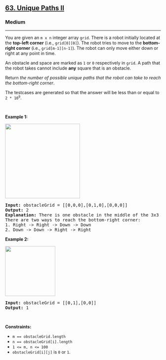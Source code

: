 <h2><a href="https://leetcode.com/problems/unique-paths-ii/">63. Unique Paths II</a></h2><h3>Medium</h3><hr><div style="user-select: auto;"><p style="user-select: auto;">You are given an <code style="user-select: auto;">m x n</code> integer array <code style="user-select: auto;">grid</code>. There is a robot initially located at the <b style="user-select: auto;">top-left corner</b> (i.e., <code style="user-select: auto;">grid[0][0]</code>). The robot tries to move to the <strong style="user-select: auto;">bottom-right corner</strong> (i.e., <code style="user-select: auto;">grid[m-1][n-1]</code>). The robot can only move either down or right at any point in time.</p>

<p style="user-select: auto;">An obstacle and space are marked as <code style="user-select: auto;">1</code> or <code style="user-select: auto;">0</code> respectively in <code style="user-select: auto;">grid</code>. A path that the robot takes cannot include <strong style="user-select: auto;">any</strong> square that is an obstacle.</p>

<p style="user-select: auto;">Return <em style="user-select: auto;">the number of possible unique paths that the robot can take to reach the bottom-right corner</em>.</p>

<p style="user-select: auto;">The testcases are generated so that the answer will be less than or equal to <code style="user-select: auto;">2 * 10<sup style="user-select: auto;">9</sup></code>.</p>

<p style="user-select: auto;">&nbsp;</p>
<p style="user-select: auto;"><strong style="user-select: auto;">Example 1:</strong></p>
<img alt="" src="https://assets.leetcode.com/uploads/2020/11/04/robot1.jpg" style="width: 242px; height: 242px; user-select: auto;">
<pre style="user-select: auto;"><strong style="user-select: auto;">Input:</strong> obstacleGrid = [[0,0,0],[0,1,0],[0,0,0]]
<strong style="user-select: auto;">Output:</strong> 2
<strong style="user-select: auto;">Explanation:</strong> There is one obstacle in the middle of the 3x3 grid above.
There are two ways to reach the bottom-right corner:
1. Right -&gt; Right -&gt; Down -&gt; Down
2. Down -&gt; Down -&gt; Right -&gt; Right
</pre>

<p style="user-select: auto;"><strong style="user-select: auto;">Example 2:</strong></p>
<img alt="" src="https://assets.leetcode.com/uploads/2020/11/04/robot2.jpg" style="width: 162px; height: 162px; user-select: auto;">
<pre style="user-select: auto;"><strong style="user-select: auto;">Input:</strong> obstacleGrid = [[0,1],[0,0]]
<strong style="user-select: auto;">Output:</strong> 1
</pre>

<p style="user-select: auto;">&nbsp;</p>
<p style="user-select: auto;"><strong style="user-select: auto;">Constraints:</strong></p>

<ul style="user-select: auto;">
	<li style="user-select: auto;"><code style="user-select: auto;">m == obstacleGrid.length</code></li>
	<li style="user-select: auto;"><code style="user-select: auto;">n == obstacleGrid[i].length</code></li>
	<li style="user-select: auto;"><code style="user-select: auto;">1 &lt;= m, n &lt;= 100</code></li>
	<li style="user-select: auto;"><code style="user-select: auto;">obstacleGrid[i][j]</code> is <code style="user-select: auto;">0</code> or <code style="user-select: auto;">1</code>.</li>
</ul>
</div>
